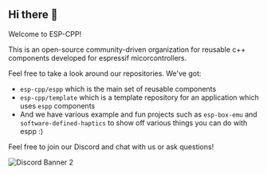 ## Hi there 👋

Welcome to ESP-CPP!

This is an open-source community-driven organization for reusable c++ components developed for espressif micorcontrollers.

Feel free to take a look around our repositories. We've got:
* `esp-cpp/espp` which is the main set of reusable components
* `esp-cpp/template` which is a template repository for an application which uses `espp` components
* And we have various example and fun projects such as `esp-box-emu` and `software-defined-haptics` to show off various things you can do with espp :)

Feel free to join our Discord and chat with us or ask questions!

<img src="https://discord.com/api/guilds/1345508990716743741/widget.png?style=banner2" alt="Discord Banner 2"/>

